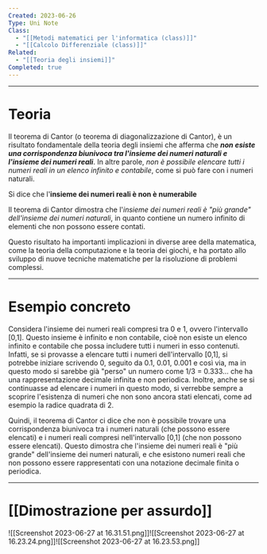 ```yaml
---
Created: 2023-06-26
Type: Uni Note
Class:
  - "[[Metodi matematici per l'informatica (class)]]"
  - "[[Calcolo Differenziale (class)]]"
Related:
  - "[[Teoria degli insiemi]]"
Completed: true
---
```

---

# Teoria

Il teorema di Cantor (o teorema di diagonalizzazione di Cantor), è un risultato fondamentale della teoria degli insiemi che afferma che ***non esiste una corrispondenza biunivoca tra l'insieme dei numeri naturali e l'insieme dei numeri reali***. 
In altre parole, *non è possibile elencare tutti i numeri reali in un elenco infinito e contabile*, come si può fare con i numeri naturali.

Si dice che l'**insieme dei numeri reali è non è numerabile**

Il teorema di Cantor dimostra che l'*insieme dei numeri reali è "più grande" dell'insieme dei numeri naturali*, in quanto contiene un numero infinito di elementi che non possono essere contati. 

Questo risultato ha importanti implicazioni in diverse aree della matematica, come la teoria della computazione e la teoria dei giochi, e ha portato allo sviluppo di nuove tecniche matematiche per la risoluzione di problemi complessi.

---
# Esempio concreto

Considera l'insieme dei numeri reali compresi tra 0 e 1, ovvero l'intervallo [0,1]. Questo insieme è infinito e non contabile, cioè non esiste un elenco infinito e contabile che possa includere tutti i numeri in esso contenuti. Infatti, se si provasse a elencare tutti i numeri dell'intervallo [0,1], si potrebbe iniziare scrivendo 0, seguito da 0.1, 0.01, 0.001 e così via, ma in questo modo si sarebbe già "perso" un numero come 1/3 = 0.333... che ha una rappresentazione decimale infinita e non periodica. Inoltre, anche se si continuasse ad elencare i numeri in questo modo, si verrebbe sempre a scoprire l'esistenza di numeri che non sono ancora stati elencati, come ad esempio la radice quadrata di 2.

Quindi, il teorema di Cantor ci dice che non è possibile trovare una corrispondenza biunivoca tra i numeri naturali (che possono essere elencati) e i numeri reali compresi nell'intervallo [0,1] (che non possono essere elencati). Questo dimostra che l'insieme dei numeri reali è "più grande" dell'insieme dei numeri naturali, e che esistono numeri reali che non possono essere rappresentati con una notazione decimale finita o periodica.

---
# [[Dimostrazione per assurdo]]
![[Screenshot 2023-06-27 at 16.31.51.png]]![[Screenshot 2023-06-27 at 16.23.24.png]]![[Screenshot 2023-06-27 at 16.23.53.png]]